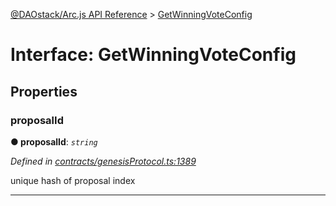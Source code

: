[@DAOstack/Arc.js API Reference](../README.md) > [GetWinningVoteConfig](../interfaces/getwinningvoteconfig.md)



# Interface: GetWinningVoteConfig


## Properties
<a id="proposalid"></a>

###  proposalId

**●  proposalId**:  *`string`* 

*Defined in [contracts/genesisProtocol.ts:1389](https://github.com/daostack/arc.js/blob/0fff6d4/lib/contracts/genesisProtocol.ts#L1389)*



unique hash of proposal index




___


